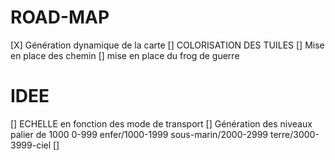 # ROAD-MAP

[X] Génération dynamique de la carte
[] COLORISATION DES TUILES
[] Mise en place des chemin
[] mise en place du frog de guerre

# IDEE

[] ECHELLE en fonction des mode de transport
[] Génération des niveaux palier de 1000 0-999 enfer/1000-1999 sous-marin/2000-2999 terre/3000-3999-ciel
[]
